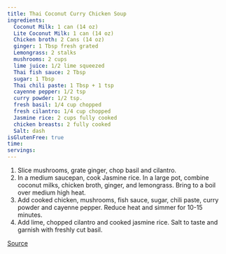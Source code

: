 ```yaml
---
title: Thai Coconut Curry Chicken Soup
ingredients:
  Coconut Milk: 1 can (14 oz)
  Lite Coconut Milk: 1 can (14 oz)
  Chicken broth: 2 Cans (14 oz)
  ginger: 1 Tbsp fresh grated
  Lemongrass: 2 stalks
  mushrooms: 2 cups
  lime juice: 1/2 lime squeezed
  Thai fish sauce: 2 Tbsp
  sugar: 1 Tbsp
  Thai chili paste: 1 Tbsp + 1 tsp
  cayenne pepper: 1/2 tsp
  curry powder: 1/2 tsp.
  fresh basil: 1/4 cup chopped
  fresh cilantro: 1/4 cup chopped
  Jasmine rice: 2 cups fully cooked
  chicken breasts: 2 fully cooked
  Salt: dash
isGlutenFree: true
time:
servings:
---
```


1. Slice mushrooms, grate ginger, chop basil and cilantro.
2. In a medium saucepan, cook Jasmine rice. In a large pot, combine coconut milks, chicken broth, ginger, and lemongrass. Bring to a boil over medium high heat. 
3. Add cooked chicken, mushrooms, fish sauce, sugar, chili paste, curry powder and cayenne pepper. Reduce heat and simmer for 10-15 minutes. 
4. Add lime, chopped cilantro and cooked jasmine rice. Salt to taste and garnish with freshly cut basil.

[Source](http://www.glutenfreeyummy.com/thai-coconut-curry-soup/)
